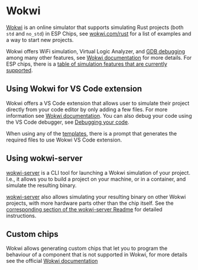 # Wokwi
[Wokwi] is an online simulator that supports simulating Rust projects (both `std` and `no_std`) in ESP Chips,
see [wokwi.com/rust] for a list of examples and a way to start new projects.

Wokwi offers WiFi simulation, Virtual Logic Analyzer, and [GDB debugging] among many other features, see
[Wokwi documentation] for more details. For ESP chips, there is a [table of simulation features that are currently supported].

## Using Wokwi for VS Code extension
Wokwi offers a VS Code extension that allows user to simulate their project directly from your code editor by only adding a few files. For more information see [Wokwi documentation][wokwi-vscode].
You can also debug your code using the VS Code debugger, see [Debugging your code].

When using any of the [templates], there is a prompt that generates the required files to use Wokwi VS Code extension.

## Using wokwi-server
[wokwi-server] is a CLI tool for launching a Wokwi simulation of your project. I.e., it allows you
to build a project on your machine, or in a container, and simulate the resulting binary.

[wokwi-server] also allows simulating your resulting binary on other Wokwi projects, with more hardware parts other than the chip itself. See the [corresponding section of the wokwi-server Readme] for detailed instructions.

## Custom chips
Wokwi allows generating custom chips that let you to program the behaviour of a component that is not supported in Wokwi, for more details see the official [Wokwi documentation][wokwi-custom-chip]


[Wokwi]: https://wokwi.com/
[wokwi.com/rust]: https://wokwi.com/rust
[GDB debugging]: https://docs.wokwi.com/gdb-debugging
[Wokwi documentation]: https://docs.wokwi.com/
[table of simulation features that are currently supported]: https://docs.wokwi.com/guides/esp32#simulation-features
[wokwi-server]: https://github.com/MabezDev/wokwi-server
[corresponding section of the wokwi-server Readme]: https://github.com/MabezDev/wokwi-server#simulating-your-binary-on-a-custom-wokwi-project
[wokwi-vscode]: https://docs.wokwi.com/vscode/getting-started
[Debugging your code]: https://docs.wokwi.com/vscode/debugging
[templates]: ./../../writing-your-own-application/generate-project-from-template.md
[wokwi-custom-chip]: https://docs.wokwi.com/chips-api/getting-started

